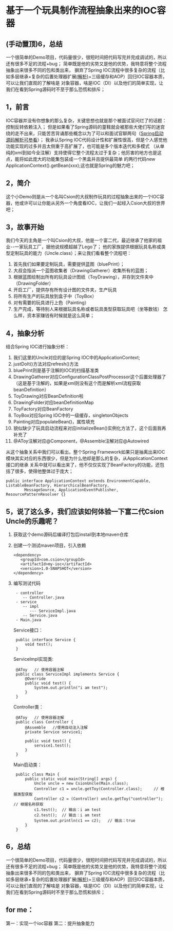 # 基于一个玩具制作流程抽象出来的IOC容器
## (手动置顶)6，总结
一个很简单的Demo项目，代码量很少，很短时间把代码写完并完成调试的，所以还有很多不足的流程+bug；
简单既是他的劣势又是他的优势，我特意将整个流程抽象出来很多不同的包和类出来，
摒弃了Spring IOC流程中很多复杂的流程（比如多层继承+复杂的后置处理器扩展[(解析)](https://github.com/csion4/springFramework-analysis/blob/main/%E4%BB%8E%E5%90%8E%E7%BD%AE%E5%A4%84%E7%90%86%E5%99%A8%E7%9C%8B%E5%90%AF%E5%8A%A8.md)+三级缓存和AOP）回归IOC容器本质，可以让我们直观的了解啥是
对象容器，啥是IOC（DI）以及他们的简单实现，让我们在看到Spring源码时不至于那么恐慌和排斥；   

## 1，前言
IOC容器并没有你想象的那么复杂，关键思想也就是那个被面试官问烂了的话题：控制反转依赖注入；
但是如果看了Spring源码的童鞋就会被那些大佬们写的迷宫绕的走不出来，只能苦苦背诵那些概念以为了可以和面试官聊两句（[Spring启动源码解析可参看](https://github.com/csion4/xml_spring-context-5.3.5-sources)）；
我承认Spring IOC代码设计性和扩展性很高，但是个人感觉他功能实现的过多并且太侧重于高扩展了，也可能是多个版本迭代和多模式
（从单纯的xml到如今全注解）支持使得它整个流程太过于复杂；他厉害的地方也是这点，能将如此庞大的功能集包装成一个黑盒并且提供最简单
的两行代码new ApplicationContext().getBean(xxx);这也就是Spring的魅力吧；

## 2，简介
这个小Demo则是从一个名叫Csion的大叔制作玩具的过程抽象出来的一个IOC容器，他或许可以让你能从另外一个角度看IOC，让我们一起经入Csion大叔的世界吧；

## 3，故事开始
我们今天的主角是一个叫Csion的大叔，他是一个富二代，最近继承了他家的祖业--一家玩具工厂，据他说规模超越了Lego了；
他的家族提供根据玩具名称或类型定制玩具的能力（Uncle.class）；来让我们看看整个流程吧：
1. 首先我们如果要定制玩具，需要提供蓝图（bluePrint）；
2. 大叔会指派一个蓝图收集者（DrawingGatherer）收集所有的蓝图；
3. 根据蓝图绘制出所有的玩具设计图纸（ToyDrawing），并存到文件夹中（DrawingFolder）
4. 开启工厂，提供存有所有设计图的文件夹，生产玩具
5. 将所有生产的玩具放到盒子中（ToyBox）
6. 对有需要的玩具进行上色（Painting）
7. 生产完成，等待别人来根据玩具名称或者玩具类型获取玩具吧（坐等数钱）
怎么样，资本家赚钱有时候就是这么简单；

## 4，抽象分析
结合Spring IOC进行抽象分析：
1. 我们这里的Uncle对应的是Spring IOC中的ApplicationContext;
2. justDoIt()方法对应refresh()方法
3. bluePrint则是基于注解的IOC的扫描基准类
4. DrawingGatherer对应ConfigurationClassPostProcessor这个后置处理器了（这是基于注解的，如果是xml则没有这个而是解析xml流程获取beanDefinition）
5. ToyDrawing对应BeanDefinition啦
6. DrawingFolder对应beanDefinitionMap
7. ToyFactory对应BeanFactory
8. ToyBox对应Spring IOC中的一级缓存，singletonObjects
9. Painting对应populateBean()，属性填充
10. 貌似缺少了玩具启动流程来对应initializeBean()实例化方法了，这个后面我再补充了
11. @AToy注解对应@Component，@Assemble注解对应@Autowired

从这个抽象关系中我们可以看出，整个Spring Framework如果只是抽离出来IOC模块其实对应的东西很少，但是为什么他却是那么的复杂，从ApplicationContext接口的继承
关系中就可以看出来了，他不仅仅实现了BeanFactory的功能，还包括了很多，使得他整体过于庞大；
 
 
    public interface ApplicationContext extends EnvironmentCapable, ListableBeanFactory, HierarchicalBeanFactory,
    		MessageSource, ApplicationEventPublisher, ResourcePatternResolver {}

## 5，说了这么多，我们应该如何体验一下富二代Csion Uncle的乐趣呢？
1. 获取这个demo源码后编译打包后install到本地maven仓库
2. 创建一个测试maven项目，引入依赖

       <dependency>
          <groupId>com.csion</groupId>
          <artifactId>my-ioc</artifactId>
          <version>1.0-SNAPSHOT</version>
       </dependency>

3. 编写测试代码
        
        - controller
           -- Controller.java
        - service
           -- impl
              --- ServiceImpl.java
           -- Service.java
        - Main.java
    Service接口：
        
        public interface Service {
            void test();
        }
        
    ServiceImpl实现类:
    
        @AToy   // 使用容器注解
        public class ServiceImpl implements Service {
            @Override 
            public void test() {
                System.out.println("i am test");
            }
        }
     
    Controller类：
    
        @AToy   // 使用容器注解
        public class Controller {
            @Assemble   //使用自动注入注解
            private Service service1;
        
            public void test() {
                service1.test();
            }
        }

    Main启动类：
    
        public class Main {
            public static void main(String[] args) {
                Uncle uncle = new CsionUncle(Main.class);
                Controller c1 = uncle.getToy(Controller.class);     // 根据类型获取
                Controller c2 = (Controller) uncle.getToy("controller");    // 根据名称获取
                c1.test();  // 输出：i am test
                c2.test();  // 输出：i am test
                System.out.println(c1 == c2);   // 输出：true
            }
        }

## 6，总结
一个很简单的Demo项目，代码量很少，很短时间把代码写完并完成调试的，所以还有很多不足的流程+bug；
简单既是他的劣势又是他的优势，我特意将整个流程抽象出来很多不同的包和类出来，
摒弃了Spring IOC流程中很多复杂的流程（比如多层继承+复杂的后置处理器扩展[(解析)](https://github.com/csion4/springFramework-analysis/blob/main/%E4%BB%8E%E5%90%8E%E7%BD%AE%E5%A4%84%E7%90%86%E5%99%A8%E7%9C%8B%E5%90%AF%E5%8A%A8.md)+三级缓存和AOP）回归IOC容器本质，可以让我们直观的了解啥是
对象容器，啥是IOC（DI）以及他们的简单实现，让我们在看到Spring源码时不至于那么恐慌和排斥； 

## for me：
第一：实现一个ioc容器
第二：提升抽象能力
